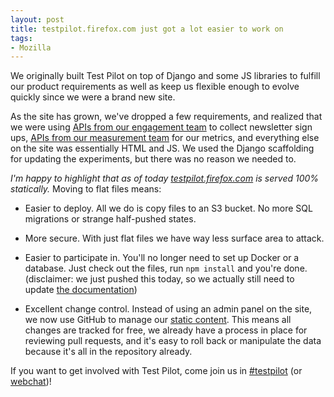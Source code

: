 ```yaml
---
layout: post
title: testpilot.firefox.com just got a lot easier to work on
tags:
- Mozilla
---
```


We originally built Test Pilot on top of Django and some JS libraries to fulfill
our product requirements as well as keep us flexible enough to evolve quickly
since we were a brand new site.

As the site has grown, we've dropped a few requirements, and realized that we
were using [APIs from our engagement team][1] to collect newsletter sign ups,
[APIs from our measurement team][2] for our metrics, and everything else on the
site was essentially HTML and JS.  We used the Django scaffolding for updating
the experiments, but there was no reason we needed to.

*I'm happy to highlight that as of today [testpilot.firefox.com][3] is served
100% statically.*  Moving to flat files means:

* Easier to deploy.  All we do is copy files to an S3 bucket.  No more SQL
  migrations or strange half-pushed states.

* More secure.  With just flat files we have way less surface area to attack.

* Easier to participate in.  You'll no longer need to set up Docker or a
  database.  Just check out the files, run `npm install` and you're done.
  (disclaimer: we just pushed this today, so we actually still need to update
  [the documentation][4])

* Excellent change control.  Instead of using an admin panel on the site, we now
  use GitHub to manage our [static content][5].  This means all changes are
  tracked for free, we already have a process in place for reviewing pull
  requests, and it's easy to roll back or manipulate the data because it's all
  in the repository already.

If you want to get involved with Test Pilot, come join us in [#testpilot][6] (or
[webchat][7])!

[1]: http://basket.readthedocs.io/
[2]: https://wiki.mozilla.org/Telemetry
[3]: https://testpilot.firefox.com
[4]: https://github.com/mozilla/testpilot/blob/master/README.md
[5]: https://github.com/mozilla/testpilot/tree/master/content-src/experiments
[6]: irc://irc.mozilla.org/testpilot
[7]: http://chat.mibbit.com/?server=irc.mozilla.org&amp;channel=#testpilot
